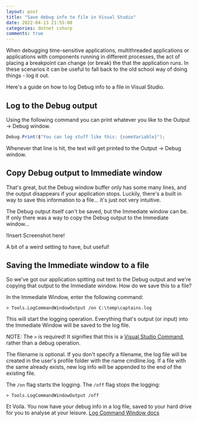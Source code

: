 ```yaml
---
layout: post
title: "Save debug info to file in Visual Studio"
date: 2022-04-13 21:55:00
categories: dotnet csharp
comments: true
---
```


When debugging time-sensitive applications, multithreaded applications or applications with components running in different processes, the act of placing a breakpoint can change (or break) the that the application runs. In these scenarios it can be useful to fall back to the old school way of doing things - log it out. 

Here's a guide on how to log Debug info to a file in Visual Studio.

## Log to the Debug output

Using the following command you can print whatever you like to the Output -> Debug window.

```cs
Debug.Print($"You can log stuff like this: {someVariable}");
```

Whenever that line is hit, the text will get printed to the Output -> Debug window.

## Copy Debug output to Immediate window

That's great, but the Debug window buffer only has some many lines, and the output disappears if your application stops. Luckily, there's a built in way to save this information to a file... it's just not very intuitive.

The Debug output itself can't be saved, but the Immediate window can be. If only there was a way to copy the Debug output to the Immediate window...

!Insert Screenshot here!

A bit of a weird setting to have, but useful!

## Saving the Immediate window to a file

So we've got our application spitting out text to the Debug output and we're copying that output to the Immediate window. How do we save this to a file?

In the Immediate Window, enter the following command:

```
> Tools.LogCommandWindowOutput /on C:\temp\captains.log
```

This will start the logging operation. Everything that's output (or input) into the Immediate Window will be saved to the log file.

NOTE: The `>` is required! It signifies that this is a [Visual Studio Command](https://docs.microsoft.com/en-gb/visualstudio/ide/reference/visual-studio-commands), rather than a debug operation.

The filename is optional. If you don't specify a filename, the log file will be created in the user's profile folder with the name cmdline.log. If a file with the same already exists, new log info will be appended to the end of the existing file.

The `/on` flag starts the logging. The `/off` flag stops the logging:

```
> Tools.LogCommandWindowOutput /off
```

Et Voila. You now have your debug info in a log file, saved to your hard drive for you to analyse at your leisure. 
[Log Command Window docs](https://docs.microsoft.com/en-gb/visualstudio/ide/reference/log-command-window-output-command)
